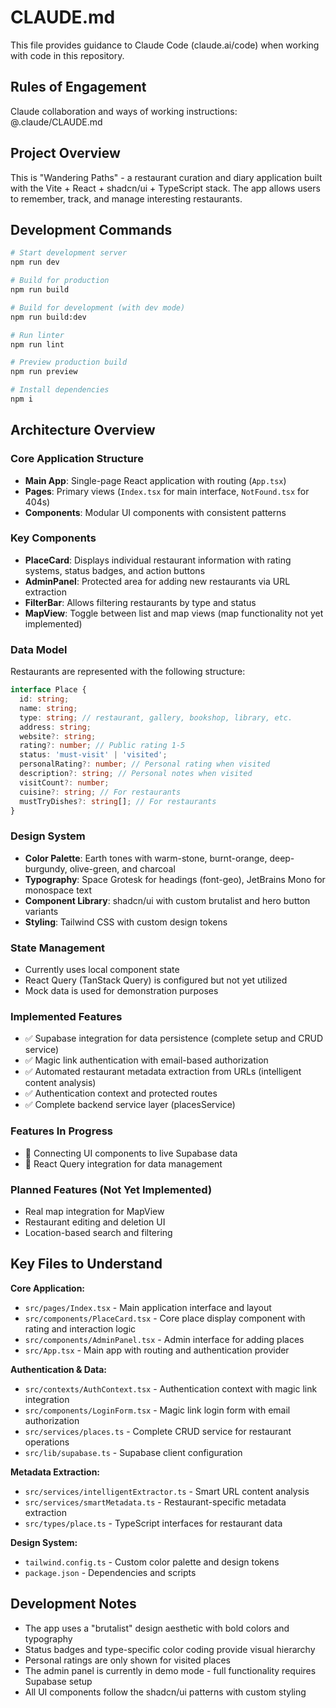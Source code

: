 # CLAUDE.md

This file provides guidance to Claude Code (claude.ai/code) when working with code in this repository.

## Rules of Engagement

Claude collaboration and ways of working instructions: @.claude/CLAUDE.md

## Project Overview

This is "Wandering Paths" - a restaurant curation and diary application built with the Vite + React + shadcn/ui + TypeScript stack. The app allows users to remember, track, and manage interesting restaurants.

## Development Commands

```bash
# Start development server
npm run dev

# Build for production
npm run build

# Build for development (with dev mode)
npm run build:dev

# Run linter
npm run lint

# Preview production build
npm run preview

# Install dependencies
npm i
```

## Architecture Overview

### Core Application Structure
- **Main App**: Single-page React application with routing (`App.tsx`)
- **Pages**: Primary views (`Index.tsx` for main interface, `NotFound.tsx` for 404s)
- **Components**: Modular UI components with consistent patterns

### Key Components
- **PlaceCard**: Displays individual restaurant information with rating systems, status badges, and action buttons
- **AdminPanel**: Protected area for adding new restaurants via URL extraction
- **FilterBar**: Allows filtering restaurants by type and status
- **MapView**: Toggle between list and map views (map functionality not yet implemented)

### Data Model
Restaurants are represented with the following structure:
```typescript
interface Place {
  id: string;
  name: string;
  type: string; // restaurant, gallery, bookshop, library, etc.
  address: string;
  website?: string;
  rating?: number; // Public rating 1-5
  status: 'must-visit' | 'visited';
  personalRating?: number; // Personal rating when visited
  description?: string; // Personal notes when visited
  visitCount?: number;
  cuisine?: string; // For restaurants
  mustTryDishes?: string[]; // For restaurants
}
```

### Design System
- **Color Palette**: Earth tones with warm-stone, burnt-orange, deep-burgundy, olive-green, and charcoal
- **Typography**: Space Grotesk for headings (font-geo), JetBrains Mono for monospace text
- **Component Library**: shadcn/ui with custom brutalist and hero button variants
- **Styling**: Tailwind CSS with custom design tokens

### State Management
- Currently uses local component state
- React Query (TanStack Query) is configured but not yet utilized
- Mock data is used for demonstration purposes

### Implemented Features
- ✅ Supabase integration for data persistence (complete setup and CRUD service)
- ✅ Magic link authentication with email-based authorization
- ✅ Automated restaurant metadata extraction from URLs (intelligent content analysis)
- ✅ Authentication context and protected routes
- ✅ Complete backend service layer (placesService)

### Features In Progress
- 🚧 Connecting UI components to live Supabase data
- 🚧 React Query integration for data management

### Planned Features (Not Yet Implemented)
- Real map integration for MapView
- Restaurant editing and deletion UI
- Location-based search and filtering

## Key Files to Understand

**Core Application:**
- `src/pages/Index.tsx` - Main application interface and layout
- `src/components/PlaceCard.tsx` - Core place display component with rating and interaction logic
- `src/components/AdminPanel.tsx` - Admin interface for adding places
- `src/App.tsx` - Main app with routing and authentication provider

**Authentication & Data:**
- `src/contexts/AuthContext.tsx` - Authentication context with magic link integration
- `src/components/LoginForm.tsx` - Magic link login form with email authorization
- `src/services/places.ts` - Complete CRUD service for restaurant operations
- `src/lib/supabase.ts` - Supabase client configuration

**Metadata Extraction:**
- `src/services/intelligentExtractor.ts` - Smart URL content analysis
- `src/services/smartMetadata.ts` - Restaurant-specific metadata extraction
- `src/types/place.ts` - TypeScript interfaces for restaurant data

**Design System:**
- `tailwind.config.ts` - Custom color palette and design tokens
- `package.json` - Dependencies and scripts

## Development Notes

- The app uses a "brutalist" design aesthetic with bold colors and typography
- Status badges and type-specific color coding provide visual hierarchy
- Personal ratings are only shown for visited places
- The admin panel is currently in demo mode - full functionality requires Supabase setup
- All UI components follow the shadcn/ui patterns with custom styling
